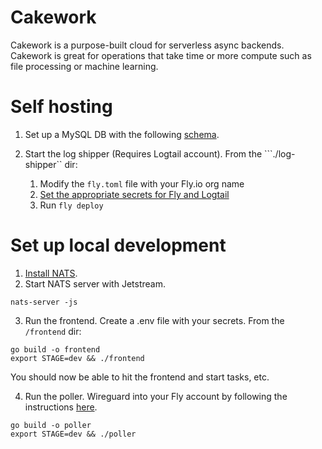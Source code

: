 # Cakework

Cakework is a purpose-built cloud for serverless async backends. Cakework is great for operations that take time or more compute such as file processing or machine learning. 

# Self hosting

1. Set up a MySQL DB with the following [schema](db/schema.prisma).

5. Start the log shipper (Requires Logtail account). From the ```./log-shipper`` dir:
    1. Modify the ```fly.toml``` file with your Fly.io org name
    2. [Set the appropriate secrets for Fly and Logtail](https://github.com/superfly/fly-log-shipper)
    3. Run ```fly deploy```

# Set up local development

1. [Install NATS](https://docs.nats.io/nats-concepts/what-is-nats/walkthrough_setup).
2. Start NATS server with Jetstream.
```
nats-server -js
```
3. Run the frontend. Create a .env file with your secrets. From the ```/frontend``` dir:
```
go build -o frontend
export STAGE=dev && ./frontend
```
You should now be able to hit the frontend and start tasks, etc.

4. Run the poller.
Wireguard into your Fly account by following the instructions [here](https://fly.io/docs/reference/private-networking/).

```
go build -o poller
export STAGE=dev && ./poller
```